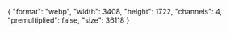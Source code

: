 {
  "format": "webp",
  "width": 3408,
  "height": 1722,
  "channels": 4,
  "premultiplied": false,
  "size": 36118
}